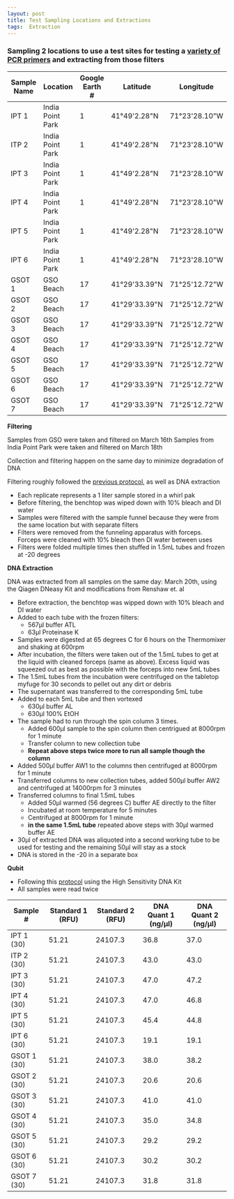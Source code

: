 ```yaml
---
layout: post
title: Test Sampling Locations and Extractions
tags:  Extraction 
---
```


### Sampling 2 locations to use a test sites for testing a [variety of PCR primers](https://github.com/meschedl/Narragansett_Bay_eDNA/blob/master/test_primers.csv) and extracting from those filters

| Sample Name | Location | Google Earth # | Latitude | Longitude |
|---|----|---|---|---|
| IPT 1 | India Point Park | 1 | 41°49'2.28"N | 71°23'28.10"W |
| ITP 2 | India Point Park | 1 | 41°49'2.28"N | 71°23'28.10"W |
| IPT 3 | India Point Park | 1 | 41°49'2.28"N | 71°23'28.10"W |
| IPT 4 | India Point Park | 1 | 41°49'2.28"N | 71°23'28.10"W |
| IPT 5 | India Point Park | 1 | 41°49'2.28"N | 71°23'28.10"W |
| IPT 6 | India Point Park | 1 | 41°49'2.28"N | 71°23'28.10"W |
| GSOT 1 | GSO Beach | 17 | 41°29'33.39"N | 71°25'12.72"W |
| GSOT 2 | GSO Beach | 17 | 41°29'33.39"N | 71°25'12.72"W |
| GSOT 3 | GSO Beach | 17 | 41°29'33.39"N | 71°25'12.72"W |
| GSOT 4 | GSO Beach | 17 | 41°29'33.39"N | 71°25'12.72"W |
| GSOT 5 | GSO Beach | 17 | 41°29'33.39"N | 71°25'12.72"W |
| GSOT 6 | GSO Beach | 17 | 41°29'33.39"N | 71°25'12.72"W |
| GSOT 7 | GSO Beach | 17 | 41°29'33.39"N | 71°25'12.72"W |

**Filtering**

Samples from GSO were taken and filtered on March 16th
Samples from India Point Park were taken and filtered on March 18th  

Collection and filtering happen on the same day to minimize degradation of DNA  

Filtering roughly followed the [previous protocol](https://github.com/meschedl/Narragansett_Bay_eDNA/blob/master/notebook/Test-Filter-and-Extraction.md), as well as DNA extraction

- Each replicate represents a 1 liter sample stored in a whirl pak
- Before filtering, the benchtop was wiped down with 10% bleach and DI water
- Samples were filtered with the sample funnel because they were from the same location but with separate filters
- Filters were removed from the funneling apparatus with forceps. Forceps were cleaned with 10% bleach then DI water between uses
- Filters were folded multiple times then stuffed in 1.5mL tubes and frozen at -20 degrees

**DNA Extraction**

DNA was extracted from all samples on the same day: March 20th, using the Qiagen DNeasy Kit and modifications from Renshaw et. al
- Before extraction, the benchtop was wipped down with 10% bleach and DI water
- Added to each tube with the frozen filters:
    * 567µl buffer ATL
    * 63µl Proteinase K
- Samples were digested at 65 degrees C for 6 hours on the Thermomixer and shaking at 600rpm
- After incubation, the filters were taken out of the 1.5mL tubes to get at the liquid with cleaned forceps (same as above). Excess liquid was squeezed out as best as possible with the forceps into new 5mL tubes
- The 1.5mL tubes from the incubation were centrifuged on the tabletop myfuge for 30 seconds to pellet out any dirt or debris
- The supernatant was transferred to the corresponding 5mL tube
- Added to each 5mL tube and then vortexed
    * 630µl buffer AL
    * 630µl 100% EtOH
- The sample had to run through the spin column 3 times.
    * Added 600µl sample to the spin column then centrigued at 8000rpm for 1 minute
    * Transfer column to new collection tube
    * **Repeat above steps twice more to run all sample though the column**
- Added 500µl buffer AW1 to the columns then centrifuged at 8000rpm for 1 minute
- Transferred columns to new collection tubes, added 500µl buffer AW2 and centrifuged at 14000rpm for 3 minutes
- Transferred columns to final 1.5mL tubes
    * Added 50µl warmed (56 degrees C) buffer AE directly to the filter
    * Incubated at room temperature for 5 minutes
    * Centrifuged at 8000rpm for 1 minute
    * **in the same 1.5mL tube** repeated above steps with 30µl warmed buffer AE
- 30µl of extracted DNA was aliquoted into a second working tube to be used for testing and the remaining 50µl will stay as a stock
- DNA is stored in the -20 in a separate box

**Qubit**

- Following this [protocol](https://meschedl.github.io/MESPutnam_Open_Lab_Notebook/Qubit-Protocol/) using the High Sensitivity DNA Kit
- All samples were read twice

| Sample # | Standard 1 (RFU) | Standard 2 (RFU) | DNA Quant 1 (ng/µl) | DNA Quant 2 (ng/µl) |
|------|-----|-----|-------|-------|
| IPT 1 (30) | 51.21 | 24107.3 | 36.8 | 37.0 |
| ITP 2 (30) | 51.21 | 24107.3 | 43.0 | 43.0 |
| IPT 3 (30) | 51.21 | 24107.3 | 47.0 | 47.2 |
| IPT 4 (30) | 51.21 | 24107.3 | 47.0 | 46.8 |
| IPT 5 (30) | 51.21 | 24107.3 | 45.4 | 44.8 |
| IPT 6 (30) | 51.21 | 24107.3 | 19.1 | 19.1 |
| GSOT 1 (30) | 51.21 | 24107.3 | 38.0 | 38.2 |
| GSOT 2 (30) | 51.21 | 24107.3 | 20.6 | 20.6 |
| GSOT 3 (30) | 51.21 | 24107.3 | 41.0 | 41.0 |
| GSOT 4 (30) | 51.21 | 24107.3 | 35.0 | 34.8 |
| GSOT 5 (30) | 51.21 | 24107.3 | 29.2 | 29.2 |
| GSOT 6 (30) | 51.21 | 24107.3 | 30.2 | 30.2 |
| GSOT 7 (30) | 51.21 | 24107.3 | 31.8 | 31.8 |
